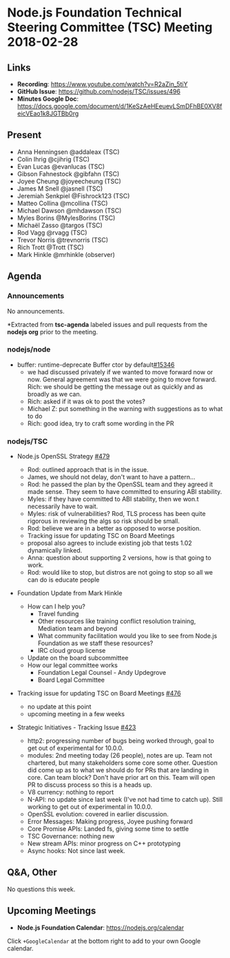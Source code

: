 # Node.js Foundation Technical Steering Committee (TSC) Meeting 2018-02-28

## Links

* **Recording**:  <https://www.youtube.com/watch?v=R2aZin_5tiY>
* **GitHub Issue**: <https://github.com/nodejs/TSC/issues/496>
* **Minutes Google Doc**: <https://docs.google.com/document/d/1KeSzAeHEeuevLSmDFhBE0XV8feicVEao1k8JGTBb0rg>

## Present

* Anna Henningsen @addaleax (TSC)
* Colin Ihrig @cjihrig (TSC)
* Evan Lucas @evanlucas (TSC)
* Gibson Fahnestock @gibfahn (TSC)
* Joyee Cheung @joyeecheung (TSC)
* James M Snell @jasnell (TSC)
* Jeremiah Senkpiel @Fishrock123 (TSC)
* Matteo Collina @mcollina (TSC)
* Michael Dawson @mhdawson (TSC)
* Myles Borins @MylesBorins (TSC)
* Michaël Zasso @targos (TSC)
* Rod Vagg @rvagg (TSC)
* Trevor Norris @trevnorris (TSC)
* Rich Trott @Trott (TSC)
* Mark Hinkle @mrhinkle (observer)

## Agenda

### Announcements

No announcements.

\*Extracted from **tsc-agenda** labeled issues and pull requests from the **nodejs org** prior to the meeting.

### nodejs/node

* buffer: runtime-deprecate Buffer ctor by default[#15346](https://github.com/nodejs/node/pull/15346)
  * we had discussed privately if we wanted to move forward now or now.
    General agreement was that we were going to move forward.
    Rich: we should be getting the message out as quickly and as
    broadly as we can.
  * Rich: asked if it was ok to post the votes?
  * Michael Z: put something in the warning with suggestions as to
    what to do
  * Rich: good idea, try to craft some wording in the PR

### nodejs/TSC

* Node.js OpenSSL Strategy [#479](https://github.com/nodejs/TSC/pull/479)
  * Rod: outlined approach that is in the issue.
  * James, we should not delay, don't want to have a pattern...
  * Rod: he passed the plan by the OpenSSL team and they agreed it made
    sense.  They seem to have committed to ensuring ABI stability.
  * Myles: if they have committed to ABI stability, then we won.t
    necessarily have to wait.
  * Myles: risk of vulnerabilities?  Rod, TLS process has been
    quite rigorous in reviewing the algs so risk should be small.
  * Rod: believe we are in a better as opposed to worse position.
  * Tracking issue for updating TSC on Board Meetings
  * proposal also agrees to include existing job that tests 1.02
    dynamically linked.
  * Anna: question about supporting 2 versions, how is that going
    to work.
  * Rod: would like to stop, but distros are not going to stop so
    all we can do is educate people

* Foundation Update from Mark Hinkle
  * How can I help you?
    * Travel funding
    * Other resources like training conflict resolution training, Mediation team and beyond
    * What community facilitation would you like to see from Node.js Foundation as
      we staff these resources?
    * IRC cloud group license
  * Update on the board subcommittee
  * How our legal committee works
    * Foundation Legal Counsel - Andy Updegrove
    * Board Legal Committee

* Tracking issue for updating TSC on Board Meetings [#476](https://github.com/nodejs/TSC/issues/476)
  * no update at this point
  * upcoming meeting in a few weeks

* Strategic Initiatives - Tracking Issue [#423](https://github.com/nodejs/TSC/issues/423)
  * http2: progressing number of bugs being worked through, goal
    to get out of experimental for 10.0.0.
  * modules: 2nd meeting today (26 people), notes are up. Team
    not chartered, but many stakeholders some core some other.
    Question did come up as to what we should do for PRs that
    are landing in core.  Can team block? Don't have prior art on
    this. Team will open PR to discuss process so this is a heads
    up.
  * V8 currency: nothing to report
  * N-API: no update since last week (I've not had time to catch up).
    Still working to get out of experimental in 10.0.0.
  * OpenSSL evolution: covered in earlier discussion.
  * Error Messages: Making progress, Joyee pushing forward
  * Core Promise APIs: Landed fs, giving some time to settle
  * TSC Governance: nothing new
  * New stream APIs: minor progress on C++ prototyping
  * Async hooks: Not since last week.

## Q\&A, Other

No questions this week.

## Upcoming Meetings

* **Node.js Foundation Calendar**: <https://nodejs.org/calendar>

Click `+GoogleCalendar` at the bottom right to add to your own Google calendar.
